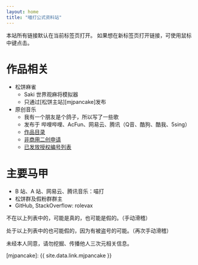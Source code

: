 ```yaml
---
layout: home
title: "喵打公式资料站"
---
```


本站所有链接默认在当前标签页打开。
如果想在新标签页打开链接，可使用鼠标中键点击。

# 作品相关

- 松饼麻雀
  - Saki 世界观麻将模拟器
  - 只通过[松饼主站][mjpancake]发布
- 原创音乐
  - 我有一个朋友是个鸽子，所以写了一些歌
  - 发布于 哔哩哔哩、AcFun、网易云、腾讯（Q音、酷狗、酷我、5sing）
  - [作品目录](/music/)
  - [非商用二创申请](/auth/)
  - [已发放授权编号列表](/auth-list/)

# 主要马甲

- B 站、A 站、网易云、腾讯音乐：喵打
- 松饼群及假粉群群主
- GitHub, StackOverflow: rolevax

不在以上列表中的，可能是真的，也可能是假的。（手动滑稽）

处于以上列表中的也可能假的，因为有被盗号的可能。（再次手动滑稽）

未经本人同意，请勿挖掘、传播他人三次元相关信息。

[mjpancake]: {{ site.data.link.mjpancake }}

